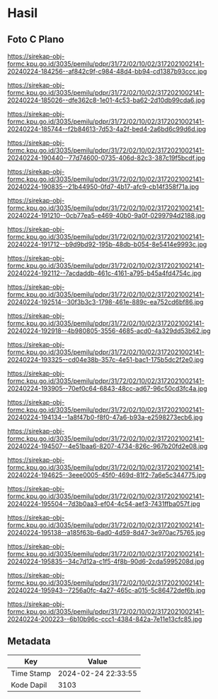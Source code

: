 # Hasil

## Foto C Plano

https://sirekap-obj-formc.kpu.go.id/3035/pemilu/pdpr/31/72/02/10/02/3172021002141-20240224-184256--af842c9f-c984-48d4-bb94-cd1387b93ccc.jpg

https://sirekap-obj-formc.kpu.go.id/3035/pemilu/pdpr/31/72/02/10/02/3172021002141-20240224-185026--dfe362c8-1e01-4c53-ba62-2d10db99cda6.jpg

https://sirekap-obj-formc.kpu.go.id/3035/pemilu/pdpr/31/72/02/10/02/3172021002141-20240224-185744--f2b84613-7d53-4a2f-bed4-2a6bd6c99d6d.jpg

https://sirekap-obj-formc.kpu.go.id/3035/pemilu/pdpr/31/72/02/10/02/3172021002141-20240224-190440--77d74600-0735-406d-82c3-387c19f5bcdf.jpg

https://sirekap-obj-formc.kpu.go.id/3035/pemilu/pdpr/31/72/02/10/02/3172021002141-20240224-190835--21b44950-0fd7-4b17-afc9-cb14f358f71a.jpg

https://sirekap-obj-formc.kpu.go.id/3035/pemilu/pdpr/31/72/02/10/02/3172021002141-20240224-191210--0cb77ea5-e469-40b0-9a0f-0299794d2188.jpg

https://sirekap-obj-formc.kpu.go.id/3035/pemilu/pdpr/31/72/02/10/02/3172021002141-20240224-191712--b9d9bd92-195b-48db-b054-8e5414e9993c.jpg

https://sirekap-obj-formc.kpu.go.id/3035/pemilu/pdpr/31/72/02/10/02/3172021002141-20240224-192112--7acdaddb-461c-4161-a795-b45a4fd4754c.jpg

https://sirekap-obj-formc.kpu.go.id/3035/pemilu/pdpr/31/72/02/10/02/3172021002141-20240224-192514--30f3b3c3-1798-461e-889c-ea752cd6bf86.jpg

https://sirekap-obj-formc.kpu.go.id/3035/pemilu/pdpr/31/72/02/10/02/3172021002141-20240224-192918--4b980805-3556-4685-acd0-4a329dd53b62.jpg

https://sirekap-obj-formc.kpu.go.id/3035/pemilu/pdpr/31/72/02/10/02/3172021002141-20240224-193325--cd04e38b-357c-4e51-bac1-175b5dc2f2e0.jpg

https://sirekap-obj-formc.kpu.go.id/3035/pemilu/pdpr/31/72/02/10/02/3172021002141-20240224-193905--70ef0c64-6843-48cc-ad67-96c50cd3fc4a.jpg

https://sirekap-obj-formc.kpu.go.id/3035/pemilu/pdpr/31/72/02/10/02/3172021002141-20240224-194134--1a8f47b0-f8f0-47a6-b93a-e2598273ecb6.jpg

https://sirekap-obj-formc.kpu.go.id/3035/pemilu/pdpr/31/72/02/10/02/3172021002141-20240224-194507--4e51baa6-8207-4734-826c-967b20fd2e08.jpg

https://sirekap-obj-formc.kpu.go.id/3035/pemilu/pdpr/31/72/02/10/02/3172021002141-20240224-194625--3eee0005-45f0-469d-81f2-7a6e5c344775.jpg

https://sirekap-obj-formc.kpu.go.id/3035/pemilu/pdpr/31/72/02/10/02/3172021002141-20240224-195504--7d3b0aa3-ef04-4c54-aef3-7431ffba057f.jpg

https://sirekap-obj-formc.kpu.go.id/3035/pemilu/pdpr/31/72/02/10/02/3172021002141-20240224-195138--a185f63b-6ad0-4d59-8d47-3e970ac75765.jpg

https://sirekap-obj-formc.kpu.go.id/3035/pemilu/pdpr/31/72/02/10/02/3172021002141-20240224-195835--34c7d12a-c1f5-4f8b-90d6-2cda5995208d.jpg

https://sirekap-obj-formc.kpu.go.id/3035/pemilu/pdpr/31/72/02/10/02/3172021002141-20240224-195943--7256a0fc-4a27-465c-a015-5c86472def6b.jpg

https://sirekap-obj-formc.kpu.go.id/3035/pemilu/pdpr/31/72/02/10/02/3172021002141-20240224-200223--6b10b96c-ccc1-4384-842a-7e11e13cfc85.jpg


## Metadata

| Key        | Value               |
| ---------- | ------------------- |
| Time Stamp | 2024-02-24 22:33:55 |
| Kode Dapil | 3103                |



